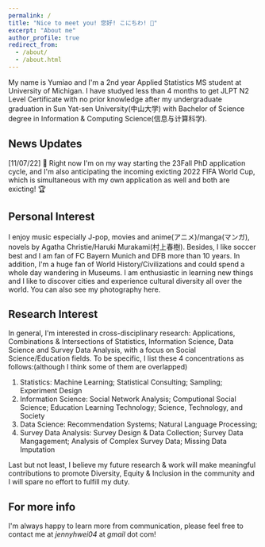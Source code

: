 ```yaml
---
permalink: /
title: "Nice to meet you! 您好! こにちわ! 👋"
excerpt: "About me"
author_profile: true
redirect_from: 
  - /about/
  - /about.html
---
```

My name is Yumiao and I'm a 2nd year Applied Statistics MS student at University of Michigan. I have studyed less than 4 months to get JLPT N2 Level Certificate with no prior knowledge after my undergraduate graduation in Sun Yat-sen University(中山大学) with Bachelor of Science degree in Information & Computing Science(信息与计算科学). 

News Updates
------
[11/07/22] 📢 Right now I'm on my way starting the 23Fall PhD application cycle, and I'm also anticipating the incoming exicting 2022 FIFA World Cup, which is simultaneous with my own application as well and both are exicting! 🏆

Personal Interest
------
I enjoy music especially J-pop, movies and anime(アニメ)/manga(マンガ), novels by Agatha Christie/Haruki Murakami(村上春樹). Besides, I like soccer best and I am fan of FC Bayern Munich and DFB more than 10 years. In addition, I'm a huge fan of World History/Civilizations and could spend a whole day wandering in Museums. I am enthusiastic in learning new things and I like to discover cities and experience cultural diversity all over the world. You can also see my photography here.

Research Interest
------
In general, I'm interested in cross-disciplinary research: Applications, Combinations & Intersections of Statistics, Information Science, Data Science and Survey Data Analysis, with a focus on Social Science/Education fields. To be specific, I list these 4 concentrations as follows:(although I think some of them are overlapped)
1. Statistics: Machine Learning; Statistical Consulting; Sampling; Experiment Design
2. Information Science: Social Network Analysis; Computional Social Science; Education Learning Technology; Science, Technology, and Society 
3. Data Science: Recommendation Systems; Natural Language Processing;
4. Survey Data Analysis: Survey Design & Data Collection; Survey Data Mangagement; Analysis of Complex Survey Data; Missing Data Imputation

Last but not least, I believe my future research & work will make meaningful contributions to promote Diversity, Equity & Inclusion in the community and I will spare no effort to fulfill my duty.


For more info
------
I'm always happy to learn more from communication, please feel free to contact me at *jennyhwei04* at *gmail* dot com!
<script type='text/javascript' id='clustrmaps' src='//cdn.clustrmaps.com/map_v2.js?cl=ffffff&w=280&t=m&d=1Zl140kYTvWEcNclLL-HAxtiEpzcvCsW_4uuVB1TFpk&co=2dad9c'></script>
